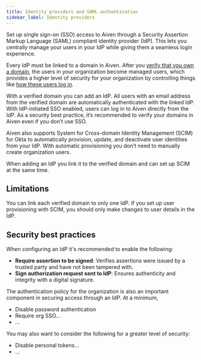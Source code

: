```yaml
---
title: Identity providers and SAML authentication
sidebar_label: Identity providers
---
```


Set up single sign-on (SSO) access to Aiven through a Security Assertion Markup Language (SAML) compliant identity provider (IdP). This lets you centrally manage your users in your IdP while giving them a seamless login experience.

Every IdP must be linked to a domain in Aiven. After you
[verify that you own a domain](/docs/platform/howto/manage-domains), the users in your
organization become managed users, which provides a higher level of security for your
organization by controlling things like
[how these users log in](/docs/platform/howto/set-authentication-policies).

With a verified domain you can add an IdP. All users with an email address from
the verified domain are automatically authenticated with the linked IdP. With
IdP-initiated SSO enabled, users can log in to Aiven directly from the IdP.
As a security best practice, it’s recommended to verify your domains in Aiven
even if you don’t use SSO.

Aiven also supports System for Cross-domain Identity Management (SCIM) for Okta to automatically
provision, update, and deactivate user identities from your IdP.
With automatic provisioning you don’t need to manually create organization users.

When adding an IdP you link it to the verified domain
and can set up SCIM at the same time.

## Limitations

You can link each verified domain to only one IdP. If you set up user provisioning with
SCIM, you should only make changes to user details in the IdP.

## Security best practices

When configuring an IdP it's recommended to enable the following:
- **Require assertion to be signed**: Verifies assertions were issued by a trusted party
  and have not been tampered with.
- **Sign authorization request sent to IdP**: Ensures authenticity and integrity with a
  digital signature.

The authentication policy for the organization is also an important component in
securing access through an IdP. At a minimum,

- Disable password authentication
- Require org SSO...
- ...

You may also want to consider the following for a greater level of security:

- Disable personal tokens...
- ...

